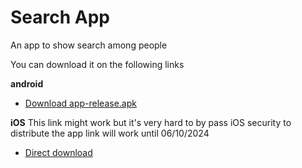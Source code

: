 # Search App

An app to show search among people


You can download it on the following links

**android**

- [Download app-release.apk](https://raw.githubusercontent.com/Luis-Sorto/Flutter-demo-app/main/app-release.apk)


**iOS**
This link might work but it's very hard to by pass iOS security to distribute the app
link will work until 06/10/2024
- [Direct download](https://ioair.link/u83vhr)

